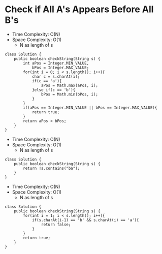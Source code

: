 # Check if All A's Appears Before All B's

- Time Complexity: O(N)
- Space Complexity: O(1)
  - N as length of s

```
class Solution {
    public boolean checkString(String s) {
        int aPos = Integer.MIN_VALUE,
            bPos = Integer.MAX_VALUE;
        for(int i = 0; i < s.length(); i++){
            char c = s.charAt(i);
            if(c == 'a'){
                aPos = Math.max(aPos, i);
            }else if(c == 'b'){
                bPos = Math.min(bPos, i);
            }
        }
        if(aPos == Integer.MIN_VALUE || bPos == Integer.MAX_VALUE){
            return true;
        }
        return aPos < bPos;
    }
}
```

- Time Complexity: O(N)
- Space Complexity: O(1)
  - N as length of s

```
class Solution {
    public boolean checkString(String s) {
        return !s.contains("ba");
    }
}
```

- Time Complexity: O(N)
- Space Complexity: O(1)
  - N as length of s

```
class Solution {
    public boolean checkString(String s) {
        for(int i = 1; i < s.length(); i++){
            if(s.charAt(i-1) == 'b' && s.charAt(i) == 'a'){
                return false;
            }
        }
        return true;
    }
}
```
